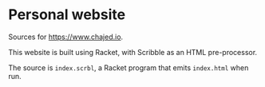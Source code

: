# Personal website

Sources for <https://www.chajed.io>.

This website is built using Racket, with Scribble as an HTML pre-processor.

The source is `index.scrbl`, a Racket program that emits `index.html` when run.
